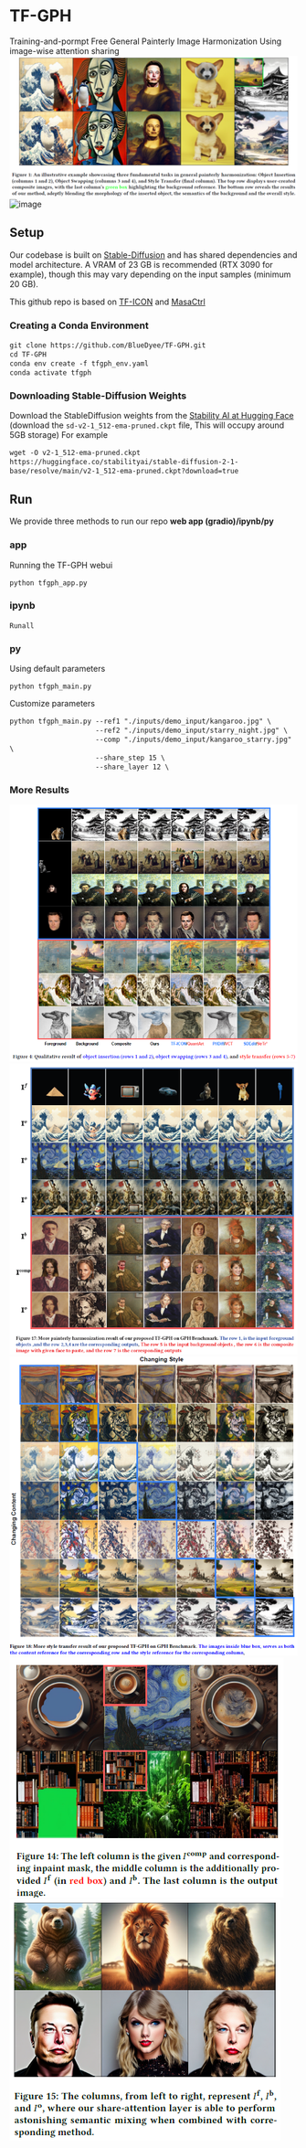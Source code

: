 # TF-GPH
Training-and-pormpt Free General Painterly Image Harmonization Using image-wise attention sharing
![image](https://github.com/BlueDyee/TF-GPH/blob/main/github_source/fig1.png)
![image](https://github.com/BlueDyee/TF-GPH/blob/main/github_source/tf-gph_demo.gif)
## Setup
Our codebase is built on [Stable-Diffusion](https://github.com/Stability-AI/stablediffusion)
and has shared dependencies and model architecture. A VRAM of 23 GB is recommended (RTX 3090 for example), though this may vary depending on the input samples (minimum 20 GB). 

This github repo is based on [TF-ICON](https://github.com/Shilin-LU/TF-ICON)  and [MasaCtrl](https://github.com/TencentARC/MasaCtrl/tree/main)
### Creating a Conda Environment

```
git clone https://github.com/BlueDyee/TF-GPH.git
cd TF-GPH
conda env create -f tfgph_env.yaml
conda activate tfgph
```

### Downloading Stable-Diffusion Weights

Download the StableDiffusion weights from the [Stability AI at Hugging Face](https://huggingface.co/stabilityai/stable-diffusion-2-1-base/blob/main/v2-1_512-ema-pruned.ckpt)
(download the `sd-v2-1_512-ema-pruned.ckpt` file, This will occupy around 5GB storage)
For example

```
wget -O v2-1_512-ema-pruned.ckpt https://huggingface.co/stabilityai/stable-diffusion-2-1-base/resolve/main/v2-1_512-ema-pruned.ckpt?download=true
```
## Run
We provide three methods to run our repo **web app (gradio)/ipynb/py**
### app
Running the TF-GPH webui
```
python tfgph_app.py
```


### ipynb
```
Runall
```

### py
Using default parameters
```
python tfgph_main.py 
```
Customize parameters
```
python tfgph_main.py --ref1 "./inputs/demo_input/kangaroo.jpg" \
                     --ref2 "./inputs/demo_input/starry_night.jpg" \
                     --comp "./inputs/demo_input/kangaroo_starry.jpg" \
                     --share_step 15 \
                     --share_layer 12 \
```

### More Results
![image](https://github.com/BlueDyee/TF-GPH/blob/main/github_source/fig4.png)
![image](https://github.com/BlueDyee/TF-GPH/blob/main/github_source/fig17.png)
![image](https://github.com/BlueDyee/TF-GPH/blob/main/github_source/fig18.png)
![image](https://github.com/BlueDyee/TF-GPH/blob/main/github_source/fig14.png)
![image](https://github.com/BlueDyee/TF-GPH/blob/main/github_source/fig15.png)


